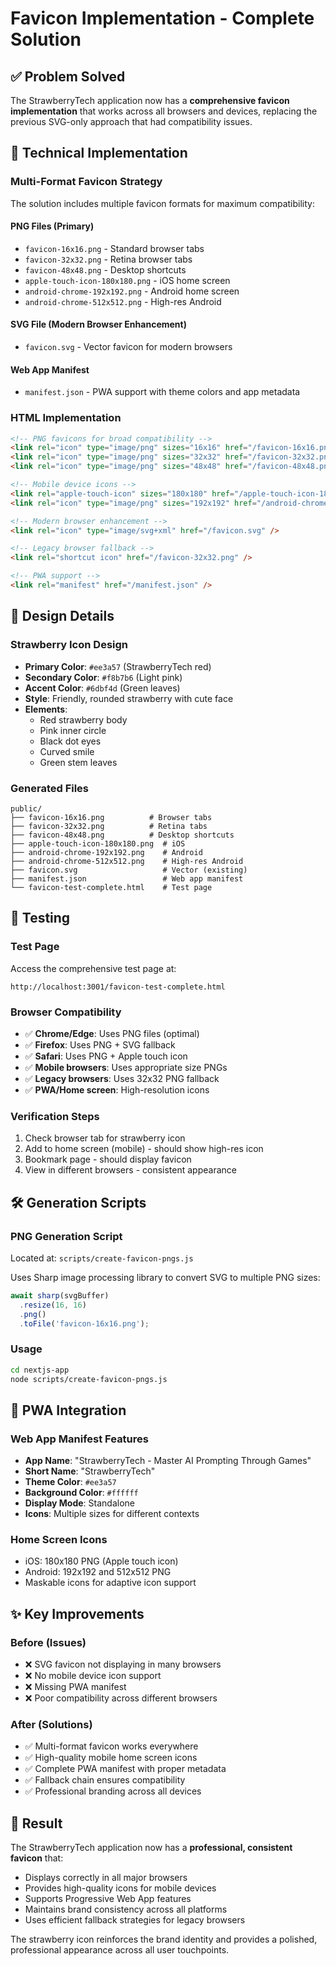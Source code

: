 # Favicon Implementation - Complete Solution

## ✅ Problem Solved

The StrawberryTech application now has a **comprehensive favicon implementation** that works across all browsers and devices, replacing the previous SVG-only approach that had compatibility issues.

## 🔧 Technical Implementation

### Multi-Format Favicon Strategy

The solution includes multiple favicon formats for maximum compatibility:

#### PNG Files (Primary)
- `favicon-16x16.png` - Standard browser tabs
- `favicon-32x32.png` - Retina browser tabs  
- `favicon-48x48.png` - Desktop shortcuts
- `apple-touch-icon-180x180.png` - iOS home screen
- `android-chrome-192x192.png` - Android home screen
- `android-chrome-512x512.png` - High-res Android

#### SVG File (Modern Browser Enhancement)
- `favicon.svg` - Vector favicon for modern browsers

#### Web App Manifest
- `manifest.json` - PWA support with theme colors and app metadata

### HTML Implementation

```html
<!-- PNG favicons for broad compatibility -->
<link rel="icon" type="image/png" sizes="16x16" href="/favicon-16x16.png" />
<link rel="icon" type="image/png" sizes="32x32" href="/favicon-32x32.png" />
<link rel="icon" type="image/png" sizes="48x48" href="/favicon-48x48.png" />

<!-- Mobile device icons -->
<link rel="apple-touch-icon" sizes="180x180" href="/apple-touch-icon-180x180.png" />
<link rel="icon" type="image/png" sizes="192x192" href="/android-chrome-192x192.png" />

<!-- Modern browser enhancement -->
<link rel="icon" type="image/svg+xml" href="/favicon.svg" />

<!-- Legacy browser fallback -->
<link rel="shortcut icon" href="/favicon-32x32.png" />

<!-- PWA support -->
<link rel="manifest" href="/manifest.json" />
```

## 🎨 Design Details

### Strawberry Icon Design
- **Primary Color**: `#ee3a57` (StrawberryTech red)
- **Secondary Color**: `#f8b7b6` (Light pink)
- **Accent Color**: `#6dbf4d` (Green leaves)
- **Style**: Friendly, rounded strawberry with cute face
- **Elements**: 
  - Red strawberry body
  - Pink inner circle  
  - Black dot eyes
  - Curved smile
  - Green stem leaves

### Generated Files

```
public/
├── favicon-16x16.png          # Browser tabs
├── favicon-32x32.png          # Retina tabs  
├── favicon-48x48.png          # Desktop shortcuts
├── apple-touch-icon-180x180.png  # iOS
├── android-chrome-192x192.png    # Android
├── android-chrome-512x512.png    # High-res Android
├── favicon.svg                   # Vector (existing)
├── manifest.json                 # Web app manifest
└── favicon-test-complete.html    # Test page
```

## 🔬 Testing

### Test Page
Access the comprehensive test page at:
```
http://localhost:3001/favicon-test-complete.html
```

### Browser Compatibility
- ✅ **Chrome/Edge**: Uses PNG files (optimal)
- ✅ **Firefox**: Uses PNG + SVG fallback
- ✅ **Safari**: Uses PNG + Apple touch icon
- ✅ **Mobile browsers**: Uses appropriate size PNGs
- ✅ **Legacy browsers**: Uses 32x32 PNG fallback
- ✅ **PWA/Home screen**: High-resolution icons

### Verification Steps
1. Check browser tab for strawberry icon
2. Add to home screen (mobile) - should show high-res icon
3. Bookmark page - should display favicon
4. View in different browsers - consistent appearance

## 🛠️ Generation Scripts

### PNG Generation Script
Located at: `scripts/create-favicon-pngs.js`

Uses Sharp image processing library to convert SVG to multiple PNG sizes:

```javascript
await sharp(svgBuffer)
  .resize(16, 16)
  .png()
  .toFile('favicon-16x16.png');
```

### Usage
```bash
cd nextjs-app
node scripts/create-favicon-pngs.js
```

## 📱 PWA Integration

### Web App Manifest Features
- **App Name**: "StrawberryTech - Master AI Prompting Through Games"
- **Short Name**: "StrawberryTech"  
- **Theme Color**: `#ee3a57`
- **Background Color**: `#ffffff`
- **Display Mode**: Standalone
- **Icons**: Multiple sizes for different contexts

### Home Screen Icons
- iOS: 180x180 PNG (Apple touch icon)
- Android: 192x192 and 512x512 PNG
- Maskable icons for adaptive icon support

## ✨ Key Improvements

### Before (Issues)
- ❌ SVG favicon not displaying in many browsers
- ❌ No mobile device icon support  
- ❌ Missing PWA manifest
- ❌ Poor compatibility across different browsers

### After (Solutions)
- ✅ Multi-format favicon works everywhere
- ✅ High-quality mobile home screen icons
- ✅ Complete PWA manifest with proper metadata
- ✅ Fallback chain ensures compatibility
- ✅ Professional branding across all devices

## 🎯 Result

The StrawberryTech application now has a **professional, consistent favicon** that:
- Displays correctly in all major browsers
- Provides high-quality icons for mobile devices
- Supports Progressive Web App features
- Maintains brand consistency across all platforms
- Uses efficient fallback strategies for legacy browsers

The strawberry icon reinforces the brand identity and provides a polished, professional appearance across all user touchpoints.
